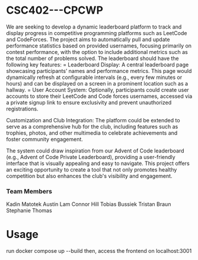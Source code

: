 # CSC402---CPCWP

We are seeking to develop a dynamic leaderboard platform to track and display progress in competitive programming platforms such as LeetCode and CodeForces. The project aims to automatically pull and update performance statistics based on provided usernames, focusing primarily on contest performance, with the option to include additional metrics such as the total number of problems solved. The leaderboard should have the following key features: = Leaderboard Display: A central leaderboard page showcasing participants’ names and performance metrics. This page would dynamically refresh at configurable intervals (e.g., every few minutes or hours) and can be displayed on a screen in a prominent location such as a hallway. = User Account System: Optionally, participants could create user accounts to store their LeetCode and Code forces usernames, accessed via a private signup link to ensure exclusivity and prevent unauthorized registrations.

Customization and Club Integration:
The platform could be extended to serve as a comprehensive hub for the club, including features such as trophies, photos, and other multimedia to celebrate achievements and foster community engagement.

The system could draw inspiration from our Advent of Code leaderboard (e.g., Advent of Code Private Leaderboard), providing a user-friendly interface that is visually appealing and easy to navigate. This project offers an exciting opportunity to create a tool that not only promotes healthy competition but also enhances the club's visibility and engagement.


### Team Members
Kadin Matotek
Austin Lam
Connor Hill
Tobias Bussiek
Tristan Braun
Stephanie Thomas

# Usage
run docker compose up --build
then, access the frontend on localhost:3001
